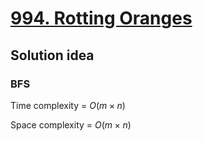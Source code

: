 # [994. Rotting Oranges](https://leetcode.com/problems/rotting-oranges/description/)

## Solution idea
### BFS

Time complexity = $O(m \times n)$

Space complexity = $O(m \times n)$